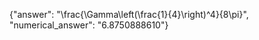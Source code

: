 {"answer": "\\frac{\\Gamma\\left(\\frac{1}{4}\\right)^4}{8\\pi}", "numerical_answer": "6.8750888610"}